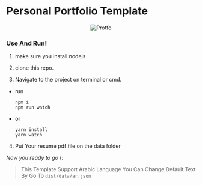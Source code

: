 # Personal Portfolio Template

<p align="center" >
<img src="https://iili.io/2n2isp.md.png" alt="Protfo" />
</p>

### Use And Run!

1. make sure you install nodejs

2. clone this repo.

3. Navigate to the project on terminal or cmd.

- run
  ```
  npm i
  npm run watch
  ```
- or
  ```
  yarn install
  yarn watch
  ```

4. Put Your resume pdf file on the data folder

_Now you ready to go_ (:

> This Template Support Arabic Language You Can Change Default Text By Go To `dist/data/ar.json`
